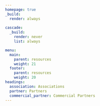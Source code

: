 ```yaml
---
homepage: true
_build:
  render: always
  
cascade:
  _build:
    render: never
    list: always

menu:
  main:
    parent: resources
    weight: 21
  footer:
    parent: resources
    weight: 20
headings:
  association: Associations
  partner: Partners
  commercial_partner: Commercial Partners
---
```

